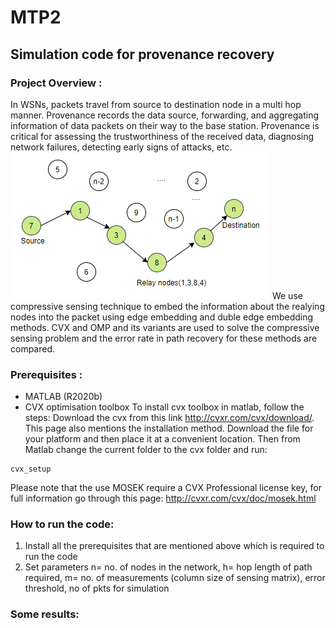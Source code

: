 # MTP2
## Simulation code for provenance recovery
### Project Overview : 
In WSNs, packets travel from source to destination node in a multi hop manner. 
Provenance records the data source, forwarding, and aggregating information of data packets on their way to the base station.
Provenance is critical for assessing the trustworthiness of the received data, diagnosing network failures, detecting early signs of attacks, etc.
![path](images/path.png)
We use compressive sensing technique to embed the information about the realying nodes into the packet using edge embedding and duble edge embedding methods. 
CVX and OMP and its variants are used to solve the compressive sensing problem and the error rate in path recovery for these methods are compared.

### Prerequisites :
- MATLAB (R2020b)
- CVX optimisation toolbox
To install cvx toolbox in matlab, follow the steps:
Download the cvx from this link http://cvxr.com/cvx/download/. This page also mentions the installation method.
Download the file for your platform and then place it at a convenient location. Then from Matlab change the current folder to the cvx folder and run:
```
cvx_setup
```
Please note that the use MOSEK require a CVX Professional license key, for full information go through this page:
http://cvxr.com/cvx/doc/mosek.html

### How to run the code:
1. Install all the prerequisites that are mentioned above which is required to run the code
2. Set parameters n= no. of nodes in the network, h= hop length of path required, m= no. of measurements (column size of sensing matrix), error threshold, no of pkts for simulation

### Some results:

